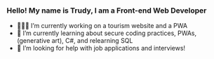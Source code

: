 ### Hello! My name is Trudy, I am a Front-end Web Developer
- 👩🏻‍💻 I’m currently working on a tourism website and a PWA
- 🌱 I’m currently learning about secure coding practices, PWAs, (generative art), C#, and relearning SQL 
- 🙌 I’m looking for help with job applications and interviews!
  
<!--
**trudypwong/trudypwong** is a ✨ _special_ ✨ repository because its `README.md` (this file) appears on your GitHub profile.

Here are some ideas to get you started:

- 🔭 I’m currently working on ...
- 🌱 I’m currently learning ...
- 👯 I’m looking to collaborate on ...
- 🤔 I’m looking for help with ...
- 💬 Ask me about ...
- 📫 How to reach me: ...
- 😄 Pronouns: ...
- ⚡ Fun fact: ...
-->
